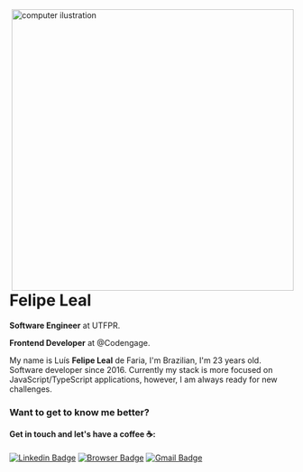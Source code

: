 <img src="https://raw.githubusercontent.com/MicaelliMedeiros/micaellimedeiros/master/image/computer-illustration.png" min-width="500px" max-width="500px" width="500px" align="right" alt="computer ilustration">

# Felipe Leal

**Software Engineer** at UTFPR.

**Frontend Developer** at @Codengage.

My name is Luís **Felipe Leal** de Faria, I'm Brazilian, I'm 23 years old. Software developer since 2016. Currently my stack is more focused on JavaScript/TypeScript applications, however, I am always ready for new challenges.

### **Want to get to know me better?**
#### Get in touch and let's have a coffee ☕️:

[![Linkedin Badge](https://user-images.githubusercontent.com/64376829/100555876-29e36000-327d-11eb-8954-4e3ecf928589.png)](https://www.linkedin.com/in/lealluisf/)
[![Browser Badge](https://user-images.githubusercontent.com/64376829/100555891-39fb3f80-327d-11eb-85d8-7a5fc21fb3d8.png)](https://felipelealdefaria.github.io/)
[![Gmail Badge](https://user-images.githubusercontent.com/64376829/100555904-47182e80-327d-11eb-9217-a6cc82803b23.png)](mailto:felipelealdefaria@gmail.com)
